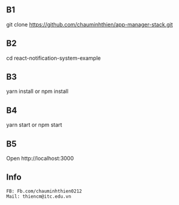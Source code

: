 
## B1

  git clone https://github.com/chauminhthien/app-manager-stack.git

## B2
  cd react-notification-system-example

## B3
  yarn install or npm install

## B4
  yarn start or npm start

## B5
  Open http://localhost:3000
## Info
	FB: Fb.com/chauminhthien0212
	Mail: thiencm@itc.edu.vn